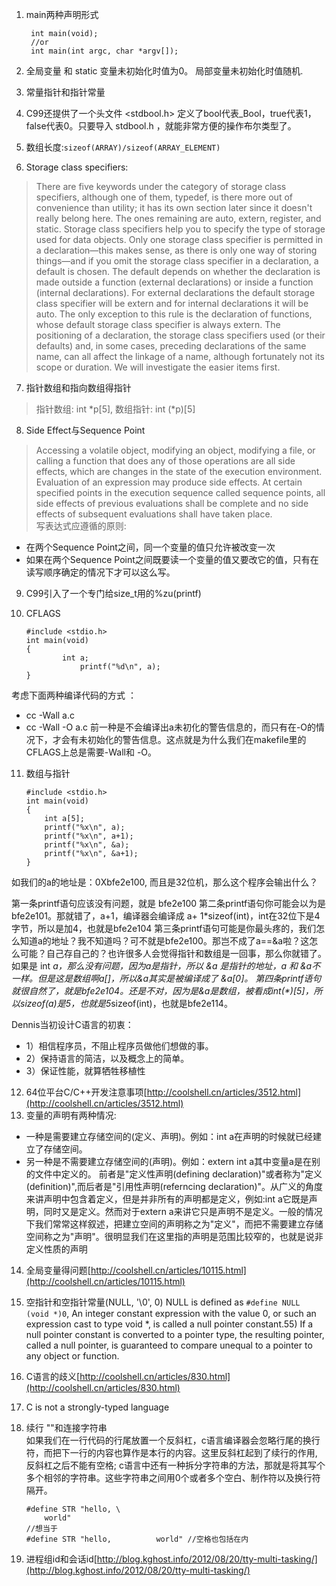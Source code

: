 1. main两种声明形式  

        int main(void);  
        //or
        int main(int argc, char *argv[]);  

2. 全局变量 和 static 变量未初始化时值为0。 局部变量未初始化时值随机.
3. 常量指针和指针常量
4. C99还提供了一个头文件 <stdbool.h> 定义了bool代表_Bool，true代表1，false代表0。只要导入 stdbool.h ，就能非常方便的操作布尔类型了。
5. 数组长度:`sizeof(ARRAY)/sizeof(ARRAY_ELEMENT)`
6. Storage class specifiers:
> There are five keywords under the category of storage class specifiers, although one of them, typedef, is there more out of convenience than utility; it has its own section later since it doesn't really belong here. The ones remaining are auto, extern, register, and static.
    Storage class specifiers help you to specify the type of storage used for data objects. Only one storage class specifier is permitted in a declaration—this makes sense, as there is only one way of storing things—and if you omit the storage class specifier in a declaration, a default is chosen. The default depends on whether the declaration is made outside a function (external declarations) or inside a function (internal declarations). For external declarations the default storage class specifier will be extern and for internal declarations it will be auto. The only exception to this rule is the declaration of functions, whose default storage class specifier is always extern.
    The positioning of a declaration, the storage class specifiers used (or their defaults) and, in some cases, preceding declarations of the same name, can all affect the linkage of a name, although fortunately not its scope or duration. We will investigate the easier items first.

7. 指针数组和指向数组得指针
> 指针数组: int *p[5], 数组指针: int (*p)[5]

8. Side Effect与Sequence Point
> Accessing a volatile object, modifying an object, modifying a file, or calling a function that does any of those operations are all side effects, which are changes in the state of the execution environment. Evaluation of an expression may produce side effects. At certain specified points in the execution sequence called sequence points, all side effects of previous evaluations shall be complete and no side effects of subsequent evaluations shall have taken place.  
 写表达式应遵循的原则:
  - 在两个Sequence Point之间，同一个变量的值只允许被改变一次
  - 如果在两个Sequence Point之间既要读一个变量的值又要改它的值，只有在读写顺序确定的情况下才可以这么写。

9. C99引入了一个专门给size_t用的%zu(printf)

10. CFLAGS  

        #include <stdio.h>  
        int main(void)  
        {  
                int a;  
                    printf("%d\n", a);  
        }  

考虑下面两种编译代码的方式 ：
 - cc -Wall a.c
 - cc -Wall -O a.c
 前一种是不会编译出a未初化的警告信息的，而只有在-O的情况下，才会有未初始化的警告信息。这点就是为什么我们在makefile里的CFLAGS上总是需要-Wall和 -O。

11. 数组与指针

        #include <stdio.h>
        int main(void)
        {
            int a[5];
            printf("%x\n", a);
            printf("%x\n", a+1);
            printf("%x\n", &a);
            printf("%x\n", &a+1);
        }

如我们的a的地址是：0Xbfe2e100, 而且是32位机，那么这个程序会输出什么？

第一条printf语句应该没有问题，就是 bfe2e100
第二条printf语句你可能会以为是bfe2e101。那就错了，a+1，编译器会编译成 a+ 1*sizeof(int)，int在32位下是4字节，所以是加4，也就是bfe2e104
第三条printf语句可能是你最头疼的，我们怎么知道a的地址？我不知道吗？可不就是bfe2e100。那岂不成了a==&a啦？这怎么可能？自己存自己的？也许很多人会觉得指针和数组是一回事，那么你就错了。如果是 int *a，那么没有问题，因为a是指针，所以 &a 是指针的地址，a 和 &a不一样。但是这是数组啊a[]，所以&a其实是被编译成了 &a[0]。
第四条printf语句就很自然了，就是bfe2e104。还是不对，因为是&a是数组，被看成int(\*)[5]，所以sizeof(a)是5，也就是5*sizeof(int)，也就是bfe2e114。

Dennis当初设计C语言的初衷：  
 - 1）相信程序员，不阻止程序员做他们想做的事。  
 - 2）保持语言的简洁，以及概念上的简单。  
 - 3）保证性能，就算牺牲移植性  

12. 64位平台C/C++开发注意事项[http://coolshell.cn/articles/3512.html](http://coolshell.cn/articles/3512.html)
13. 变量的声明有两种情况:
 - 一种是需要建立存储空间的(定义、声明)。例如：int a在声明的时候就已经建立了存储空间。
 - 另一种是不需要建立存储空间的(声明)。例如：extern int a其中变量a是在别的文件中定义的。
前者是"定义性声明(defining declaration)"或者称为"定义(definition)",而后者是"引用性声明(referncing declaration)"。从广义的角度来讲声明中包含着定义，但是并非所有的声明都是定义，例如:int a它既是声明，同时又是定义。然而对于extern a来讲它只是声明不是定义。一般的情况下我们常常这样叙述，把建立空间的声明称之为"定义"，而把不需要建立存储空间称之为"声明"。很明显我们在这里指的声明是范围比较窄的，也就是说非定义性质的声明

14. 全局变量得问题[http://coolshell.cn/articles/10115.html](http://coolshell.cn/articles/10115.html)
15. 空指针和空指针常量(NULL, '\0', 0) 
NULL is defined  as `#define NULL (void *)0`, An integer constant expression with the value 0, or such an expression cast to type void *, is called a null pointer constant.55) If a null pointer constant is converted to a pointer type, the resulting pointer, called a null pointer, is guaranteed to compare unequal to a pointer to any object or function.
16. C语言的歧义[http://coolshell.cn/articles/830.html](http://coolshell.cn/articles/830.html)
17. C is not a strongly-typed language
18. 续行 "\"和连接字符串  
如果我们在一行代码的行尾放置一个反斜杠，c语言编译器会忽略行尾的换行符，而把下一行的内容也算作是本行的内容。这里反斜杠起到了续行的作用, 反斜杠之后不能有空格;  c语言中还有一种拆分字符串的方法，那就是将其写个多个相邻的字符串。这些字符串之间用0个或者多个空白、制作符以及换行符隔开。

        #define STR "hello, \
            world"
        //想当于
        #define STR "hello,          world" //空格也包括在内
19. 进程组id和会话id[http://blog.kghost.info/2012/08/20/tty-multi-tasking/](http://blog.kghost.info/2012/08/20/tty-multi-tasking/)

